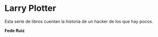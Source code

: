 # Larry Plotter

Esta serie de libros cuentan la historia de un hacker de los que hay pocos.

**Fede Ruiz**

